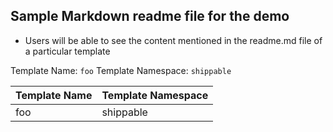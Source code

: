 ## Sample Markdown readme file for the demo

- Users will be able to see the content mentioned in the readme.md file of a particular template

Template Name: `foo`
Template Namespace: `shippable`

| Template Name | Template Namespace |
| ----------- | ----------- |
| foo | shippable |
